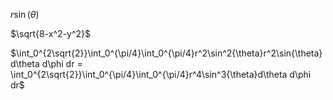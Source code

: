 $r\sin(\theta)$



$\sqrt{8-x^2-y^2}$





$\int_0^{2\sqrt{2}}\int_0^{\pi/4}\int_0^{\pi/4}r^2\sin^2{\theta}r^2\sin{\theta}d\theta d\phi dr = \int_0^{2\sqrt{2}}\int_0^{\pi/4}\int_0^{\pi/4}r^4\sin^3{\theta}d\theta d\phi dr$ 

